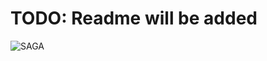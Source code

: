 # TODO: Readme will be added



![SAGA](https://github.com/CanberkTimurlenk/Spring-Microservices/assets/18058846/5ec1e55f-ee32-4c6f-84b4-cd2aedcc0021)
